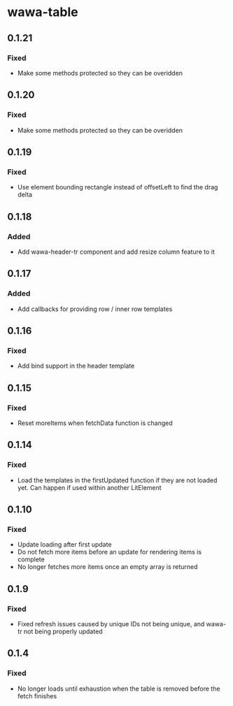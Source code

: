 # wawa-table

## 0.1.21

### Fixed

- Make some methods protected so they can be overidden

## 0.1.20

### Fixed

- Make some methods protected so they can be overidden

## 0.1.19

### Fixed

- Use element bounding rectangle instead of offsetLeft to find the drag delta

## 0.1.18

### Added

- Add wawa-header-tr component and add resize column feature to it

## 0.1.17

### Added

- Add callbacks for providing row / inner row templates

## 0.1.16

### Fixed

- Add bind support in the header template

## 0.1.15

### Fixed

- Reset moreItems when fetchData function is changed

## 0.1.14

### Fixed

- Load the templates in the firstUpdated function if they are not loaded yet. Can happen if used within another LitElement

## 0.1.10

### Fixed

- Update loading after first update
- Do not fetch more items before an update for rendering items is complete
- No longer fetches more items once an empty array is returned

## 0.1.9

### Fixed

- Fixed refresh issues caused by unique IDs not being unique, and wawa-tr not being properly updated

## 0.1.4

### Fixed

- No longer loads until exhaustion when the table is removed before the fetch finishes
